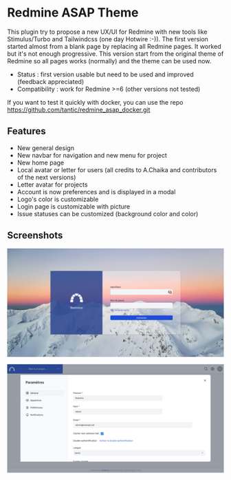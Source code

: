 # Redmine ASAP Theme

This plugin try to propose a new UX/UI for Redmine with new tools like Stimulus/Turbo and Tailwindcss (one day Hotwire :-)).
The first version started almost from a blank page by replacing all Redmine pages. It worked but it's not enough progressive.
This version start from the original theme of Redmine so all pages works (normally) and the theme can be used now.

* Status : first version usable but need to be used and improved (feedback appreciated)
* Compatibility : work for Redmine >=6 (other versions not tested)

If you want to test it quickly with docker, you can use the repo https://github.com/tantic/redmine_asap_docker.git


## Features

* New general design
* New navbar for navigation and new menu for project
* New home page
* Local avatar or letter for users (all credits to A.Chaika and contributors of the next versions)
* Letter avatar for projects
* Account is now preferences and is displayed in a modal
* Logo's color is customizable
* Login page is customizable with picture
* Issue statuses can be customized (background color and color)

## Screenshots

![Login page](doc/screenshots/login.png)

![Preferences](doc/screenshots/preferences.png)
